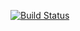 [![Build Status](https://travis-ci.com/AUAS-Pulsar/Asteria.svg?branch=master)](https://travis-ci.com/AUAS-Pulsar/Asteria)
